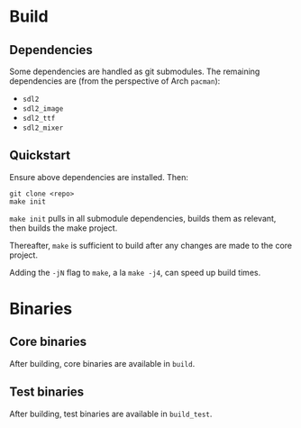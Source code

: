 Build
=====

Dependencies
------------

Some dependencies are handled as git submodules. The remaining dependencies are
(from the perspective of Arch `pacman`):

- `sdl2`
- `sdl2_image`
- `sdl2_ttf`
- `sdl2_mixer`

Quickstart
----------

Ensure above dependencies are installed. Then:

```
git clone <repo>
make init
```

`make init` pulls in all submodule dependencies, builds them as relevant, then
builds the make project.

Thereafter, `make` is sufficient to build after any changes are made to the core project.

Adding the `-jN` flag to `make`, a la `make -j4`, can speed up build times.

Binaries
========

Core binaries
-------------

After building, core binaries are available in `build`.

Test binaries
-------------

After building, test binaries are available in `build_test`.
